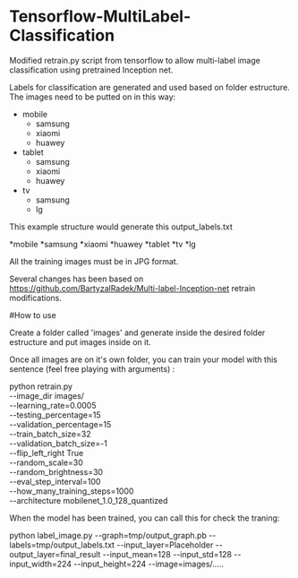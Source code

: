 # Tensorflow-MultiLabel-Classification

Modified retrain.py script from tensorflow to allow multi-label image classification using pretrained Inception net. 

Labels for classification are generated and used based on folder estructure. The images need to be putted on in this way: 

* mobile
  * samsung
  * xiaomi
  * huawey
* tablet
  * samsung
  * xiaomi
  * huawey
* tv
  * samsung
  * lg
    
This example structure would generate this output_labels.txt
    
*mobile
*samsung
*xiaomi
*huawey
*tablet
*tv
*lg

All the training images must be in JPG format.  

Several changes has been based on https://github.com/BartyzalRadek/Multi-label-Inception-net retrain modifications.

#How to use

Create a folder called 'images' and generate inside the desired folder estructure and put images inside on it.

Once all images are on it's own folder, you can train your model with this sentence (feel free playing with arguments) : 

python retrain.py \
  --image_dir images/ \
  --learning_rate=0.0005 \
  --testing_percentage=15 \
  --validation_percentage=15 \
  --train_batch_size=32 \
  --validation_batch_size=-1 \
  --flip_left_right True \
  --random_scale=30 \
  --random_brightness=30 \
  --eval_step_interval=100 \
  --how_many_training_steps=1000 \
  --architecture mobilenet_1.0_128_quantized
  
  
  When the model has been trained, you can call this for check the traning: 
  
  python label_image.py --graph=tmp/output_graph.pb --labels=tmp/output_labels.txt --input_layer=Placeholder --output_layer=final_result --input_mean=128 --input_std=128 --input_width=224 --input_height=224 --image=images/.....
  
  

